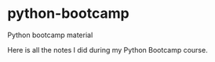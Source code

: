
# python-bootcamp
Python bootcamp material


Here is all the notes I did during my Python Bootcamp course. 


#### 



